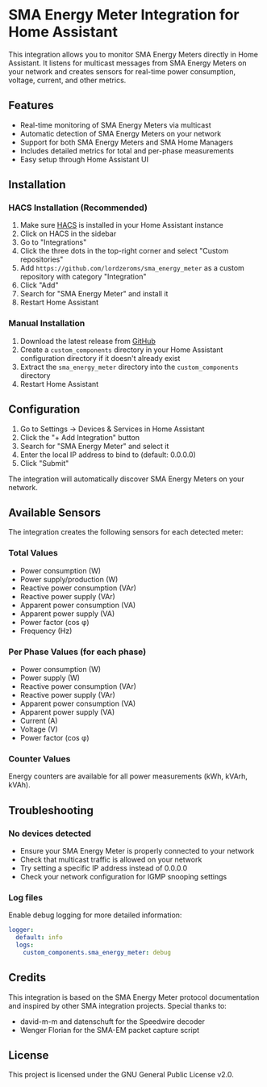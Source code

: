 # SMA Energy Meter Integration for Home Assistant

This integration allows you to monitor SMA Energy Meters directly in Home Assistant. It listens for multicast messages from SMA Energy Meters on your network and creates sensors for real-time power consumption, voltage, current, and other metrics.

## Features

- Real-time monitoring of SMA Energy Meters via multicast
- Automatic detection of SMA Energy Meters on your network
- Support for both SMA Energy Meters and SMA Home Managers
- Includes detailed metrics for total and per-phase measurements
- Easy setup through Home Assistant UI

## Installation

### HACS Installation (Recommended)

1. Make sure [HACS](https://hacs.xyz/) is installed in your Home Assistant instance
2. Click on HACS in the sidebar
3. Go to "Integrations"
4. Click the three dots in the top-right corner and select "Custom repositories"
5. Add `https://github.com/lordzeroms/sma_energy_meter` as a custom repository with category "Integration"
6. Click "Add"
7. Search for "SMA Energy Meter" and install it
8. Restart Home Assistant

### Manual Installation

1. Download the latest release from [GitHub](https://github.com/lordzeroms/sma_energy_meter)
2. Create a `custom_components` directory in your Home Assistant configuration directory if it doesn't already exist
3. Extract the `sma_energy_meter` directory into the `custom_components` directory
4. Restart Home Assistant

## Configuration

1. Go to Settings → Devices & Services in Home Assistant
2. Click the "+ Add Integration" button
3. Search for "SMA Energy Meter" and select it
4. Enter the local IP address to bind to (default: 0.0.0.0)
5. Click "Submit"

The integration will automatically discover SMA Energy Meters on your network.

## Available Sensors

The integration creates the following sensors for each detected meter:

### Total Values
- Power consumption (W)
- Power supply/production (W)
- Reactive power consumption (VAr)
- Reactive power supply (VAr)
- Apparent power consumption (VA)
- Apparent power supply (VA)
- Power factor (cos φ)
- Frequency (Hz)

### Per Phase Values (for each phase)
- Power consumption (W)
- Power supply (W)
- Reactive power consumption (VAr)
- Reactive power supply (VAr)
- Apparent power consumption (VA)
- Apparent power supply (VA)
- Current (A)
- Voltage (V)
- Power factor (cos φ)

### Counter Values
Energy counters are available for all power measurements (kWh, kVArh, kVAh).

## Troubleshooting

### No devices detected
- Ensure your SMA Energy Meter is properly connected to your network
- Check that multicast traffic is allowed on your network
- Try setting a specific IP address instead of 0.0.0.0
- Check your network configuration for IGMP snooping settings

### Log files
Enable debug logging for more detailed information:

```yaml
logger:
  default: info
  logs:
    custom_components.sma_energy_meter: debug
```

## Credits

This integration is based on the SMA Energy Meter protocol documentation and inspired by other SMA integration projects. Special thanks to:

- david-m-m and datenschuft for the Speedwire decoder
- Wenger Florian for the SMA-EM packet capture script

## License

This project is licensed under the GNU General Public License v2.0.